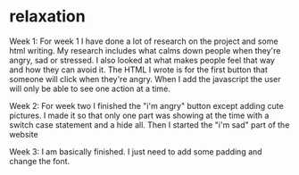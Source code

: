 # relaxation
Week 1: For week 1 I have done a lot of research on the project and some html writing. My research includes what calms down people when they're angry, sad or stressed. I also looked at what makes people feel that way and how they can avoid it. The HTML I wrote is for the first button that someone will click when they're angry. When I add the javascript the user will only be able to see one action at a time.

Week 2: For week two I finished the "i'm angry" button except adding cute pictures. I made it so that only one part was showing at the time with a switch case statement and a hide all. Then I started the "i'm sad" part of the website

Week 3: I am basically finished. I just need to add some padding and change the font. 
